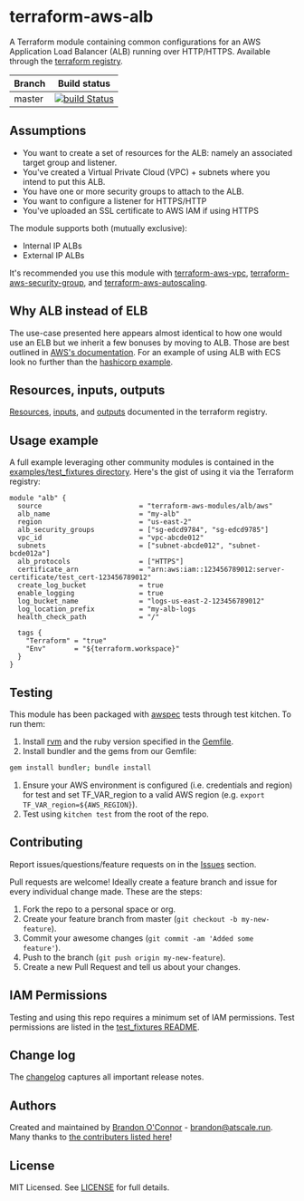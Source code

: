# terraform-aws-alb

A Terraform module containing common configurations for an AWS Application Load
Balancer (ALB) running over HTTP/HTTPS. Available through the [terraform registry](https://registry.terraform.io/modules/terraform-aws-modules/alb/aws).

| Branch | Build status |
| --- | --- |
| master | [![build Status](https://travis-ci.org/terraform-aws-modules/terraform-aws-alb.svg?branch=master)](https://travis-ci.org/terraform-aws-modules/terraform-aws-alb) |

## Assumptions

* You want to create a set of resources for the ALB: namely an associated target group and listener.
* You've created a Virtual Private Cloud (VPC) + subnets where you intend to put this ALB.
* You have one or more security groups to attach to the ALB.
* You want to configure a listener for HTTPS/HTTP
* You've uploaded an SSL certificate to AWS IAM if using HTTPS

The module supports both (mutually exclusive):

* Internal IP ALBs
* External IP ALBs

It's recommended you use this module with [terraform-aws-vpc](https://registry.terraform.io/modules/terraform-aws-modules/vpc/aws),
[terraform-aws-security-group](https://registry.terraform.io/modules/terraform-aws-modules/security-group/aws), and
[terraform-aws-autoscaling](https://registry.terraform.io/modules/terraform-aws-modules/autoscaling/aws/).

## Why ALB instead of ELB

The use-case presented here appears almost identical to how one would use an ELB
but we inherit a few bonuses by moving to ALB. Those are best outlined in [AWS's
documentation](https://aws.amazon.com/elasticloadbalancing/applicationloadbalancer/).
For an example of using ALB with ECS look no further than the [hashicorp example](https://github.com/terraform-providers/terraform-provider-aws/blob/master/examples/ecs-alb).

## Resources, inputs, outputs

[Resources](https://registry.terraform.io/modules/terraform-aws-modules/alb/aws?tab=resources), [inputs](https://registry.terraform.io/modules/terraform-aws-modules/alb/aws?tab=inputs), and [outputs](https://registry.terraform.io/modules/terraform-aws-modules/alb/aws?tab=outputs) documented in the terraform registry.

## Usage example

A full example leveraging other community modules is contained in the [examples/test_fixtures directory](https://github.com/terraform-aws-modules/terraform-aws-alb/tree/master/examples/test_fixtures). Here's the gist of using it via the Terraform registry:

```hcl
module "alb" {
  source                        = "terraform-aws-modules/alb/aws"
  alb_name                      = "my-alb"
  region                        = "us-east-2"
  alb_security_groups           = ["sg-edcd9784", "sg-edcd9785"]
  vpc_id                        = "vpc-abcde012"
  subnets                       = ["subnet-abcde012", "subnet-bcde012a"]
  alb_protocols                 = ["HTTPS"]
  certificate_arn               = "arn:aws:iam::123456789012:server-certificate/test_cert-123456789012"
  create_log_bucket             = true
  enable_logging                = true
  log_bucket_name               = "logs-us-east-2-123456789012"
  log_location_prefix           = "my-alb-logs
  health_check_path             = "/"

  tags {
    "Terraform" = "true"
    "Env"       = "${terraform.workspace}"
  }
}
```

## Testing

This module has been packaged with [awspec](https://github.com/k1LoW/awspec) tests through test kitchen. To run them:

1. Install [rvm](https://rvm.io/rvm/install) and the ruby version specified in the [Gemfile](https://github.com/terraform-aws-modules/terraform-aws-alb/tree/master/Gemfile).
1. Install bundler and the gems from our Gemfile:

```bash
gem install bundler; bundle install
```

1. Ensure your AWS environment is configured (i.e. credentials and region) for test and set TF_VAR_region to a valid AWS region (e.g. `export TF_VAR_region=${AWS_REGION}`).
1. Test using `kitchen test` from the root of the repo.

## Contributing

Report issues/questions/feature requests on in the [Issues](https://github.com/terraform-aws-modules/terraform-aws-alb/issues) section.

Pull requests are welcome! Ideally create a feature branch and issue for every
individual change made. These are the steps:

1. Fork the repo to a personal space or org.
1. Create your feature branch from master (`git checkout -b my-new-feature`).
1. Commit your awesome changes (`git commit -am 'Added some feature'`).
1. Push to the branch (`git push origin my-new-feature`).
1. Create a new Pull Request and tell us about your changes.

## IAM Permissions

Testing and using this repo requires a minimum set of IAM permissions. Test permissions
are listed in the [test_fixtures README](https://github.com/terraform-aws-modules/terraform-aws-alb/tree/master/examples/test_fixtures/README.md).

## Change log

The [changelog](https://github.com/terraform-aws-modules/terraform-aws-alb/tree/master/CHANGELOG.md) captures all important release notes.

## Authors

Created and maintained by [Brandon O'Connor](https://github.com/brandoconnor) - brandon@atscale.run.
Many thanks to [the contributers listed here](https://github.com/terraform-aws-modules/terraform-aws-alb/graphs/contributors)!

## License

MIT Licensed. See [LICENSE](https://github.com/terraform-aws-modules/terraform-aws-alb/tree/master/LICENSE) for full details.
